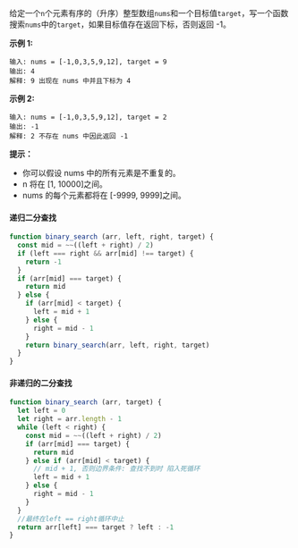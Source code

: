 给定一个`n`个元素有序的（升序）整型数组`nums`和一个目标值`target`，写一个函数搜索`nums`中的`target`，如果目标值存在返回下标，否则返回 -1。

**示例 1:**
```
输入: nums = [-1,0,3,5,9,12], target = 9
输出: 4
解释: 9 出现在 nums 中并且下标为 4
```

**示例 2:**
```
输入: nums = [-1,0,3,5,9,12], target = 2
输出: -1
解释: 2 不存在 nums 中因此返回 -1
```

**提示：**
- 你可以假设 nums 中的所有元素是不重复的。
- n 将在 [1, 10000]之间。
- nums 的每个元素都将在 [-9999, 9999]之间。

#### 递归二分查找
```js
function binary_search (arr, left, right, target) {
  const mid = ~~((left + right) / 2)
  if (left === right && arr[mid] !== target) {
    return -1
  }
  if (arr[mid] === target) {
    return mid
  } else {
    if (arr[mid] < target) {
      left = mid + 1
    } else {
      right = mid - 1
    }
    return binary_search(arr, left, right, target)
  }
}
```

#### 非递归的二分查找
```js
function binary_search (arr, target) {
  let left = 0
  let right = arr.length - 1
  while (left < right) {
    const mid = ~~((left + right) / 2)
    if (arr[mid] === target) {
      return mid
    } else if (arr[mid] < target) {
      // mid + 1, 否则边界条件: 查找不到时 陷入死循环
      left = mid + 1
    } else {
      right = mid - 1
    }
  }
  //最终在left == right循环中止
  return arr[left] === target ? left : -1
}
```